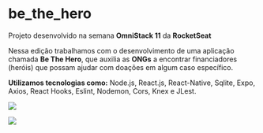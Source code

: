 # be_the_hero
Projeto desenvolvido na semana **OmniStack 11** da **RocketSeat**

Nessa edição trabalhamos com o desenvolvimento de uma aplicação chamada **Be The Hero**,  que auxilia as **ONGs** a encontrar financiadores (heróis) que possam ajudar com doações em algum caso específico.

**Utilizamos tecnologias como:** Node.js, React.js, React-Native, Sqlite, Expo, Axios, React Hooks, Eslint, Nodemon, Cors, Knex e JLest.

![](https://media-exp1.licdn.com/dms/image/C4D22AQGQzIlqKob8vA/feedshare-shrink_2048_1536/0?e=1588204800&v=beta&t=cY-9AkXSolSS8mQ3M4dEm8V4dVGCKJf0F0BbHuBJd8Y)

![](https://media-exp1.licdn.com/dms/image/C4D22AQFwlXQpCQ-bsw/feedshare-shrink_2048_1536/0?e=1588204800&v=beta&t=uW2BziUksD2dnw7Cz4J7JzSgRBAPFIRLmc9qDUzn6RA)

